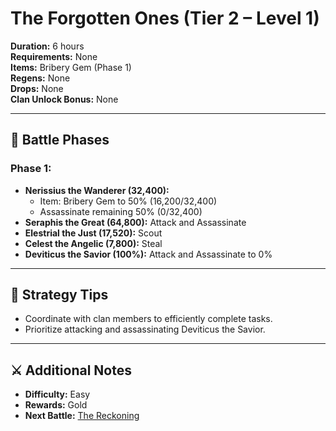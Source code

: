 # The Forgotten Ones (Tier 2 – Level 1)

**Duration:** 6 hours  
**Requirements:** None  
**Items:** Bribery Gem (Phase 1)  
**Regens:** None  
**Drops:** None  
**Clan Unlock Bonus:** None

---

## 🧪 Battle Phases

### Phase 1:
- **Nerissius the Wanderer (32,400):**  
  - Item: Bribery Gem to 50% (16,200/32,400)  
  - Assassinate remaining 50% (0/32,400)  
- **Seraphis the Great (64,800):** Attack and Assassinate  
- **Elestrial the Just (17,520):** Scout  
- **Celest the Angelic (7,800):** Steal  
- **Deviticus the Savior (100%):** Attack and Assassinate to 0%

---

## 🧭 Strategy Tips

- Coordinate with clan members to efficiently complete tasks.  
- Prioritize attacking and assassinating Deviticus the Savior.

---

## ⚔️ Additional Notes

- **Difficulty:** Easy  
- **Rewards:** Gold  
- **Next Battle:** [The Reckoning](the-reckoning.md)
